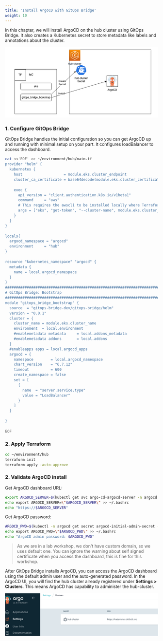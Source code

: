 ```yaml
---
title: 'Install ArgoCD with GitOps Bridge'
weight: 10
---
```


In this chapter, we will install ArgoCD on the hub cluster using GitOps Bridge. It also creates a Kubernetes secret to store metadata like labels and annotations about the cluster.

![EKS Cluster](/static/images/argocd-bootstrap-install.png)

### 1. Configure GitOps Bridge

GitOps Bridge handles the initial configuration so you can get ArgoCD up and running with minimal setup on your part. It configures loadBalancer to access the dashboard.

```bash
cat <<'EOF' >> ~/environment/hub/main.tf
provider "helm" {
  kubernetes {
    host                   = module.eks.cluster_endpoint
    cluster_ca_certificate = base64decode(module.eks.cluster_certificate_authority_data)

    exec {
      api_version = "client.authentication.k8s.io/v1beta1"
      command     = "aws"
      # This requires the awscli to be installed locally where Terraform is executed
      args = ["eks", "get-token", "--cluster-name", module.eks.cluster_name, "--region", local.region]
    }
  }
}

locals{
  argocd_namespace = "argocd" 
  environment     = "hub"
}

resource "kubernetes_namespace" "argocd" {
  metadata {
    name = local.argocd_namespace
  }
}
################################################################################
# GitOps Bridge: Bootstrap
################################################################################
module "gitops_bridge_bootstrap" {
  source  = "gitops-bridge-dev/gitops-bridge/helm"
  version = "0.0.1"
  cluster = {
    cluster_name = module.eks.cluster_name
    environment  = local.environment
    #enablemetadata metadata     = local.addons_metadata
    #enablemetadata addons       = local.addons
  }
  #enableapps apps = local.argocd_apps
  argocd = {
    namespace        = local.argocd_namespace
    chart_version    = "6.7.12"
    timeout          = 600
    create_namespace = false
    set = [
      {
        name  = "server.service.type"
        value = "LoadBalancer"
      }
    ]
  }
  
}

EOF
```
### 2. Apply Terraform

```bash
cd ~/environment/hub
terraform init
terraform apply -auto-approve
```



### 2. Validate ArgoCD install

Get ArgoCD dashboard URL:

```bash
export ARGOCD_SERVER=$(kubectl get svc argo-cd-argocd-server -n argocd -o json | jq --raw-output '.status.loadBalancer.ingress[0].hostname')
echo export ARGOCD_SERVER=\"$ARGOCD_SERVER\" >> ~/.bashrc
echo "https://$ARGOCD_SERVER"
```
Get ArgoCD password: 

```bash
ARGOCD_PWD=$(kubectl -n argocd get secret argocd-initial-admin-secret -o jsonpath="{.data.password}" | base64 -d)
echo export ARGOCD_PWD=\"$ARGOCD_PWD\" >> ~/.bashrc
echo "ArgoCD admin password: $ARGOCD_PWD"
```


> As we are in a lab workshop, we don't have custom domain, so we uses default one. You can ignore the warning about self signed certificate when you access the dashboard, this is fine for this workshop.

After GitOps Bridge installs ArgoCD, you can access the ArgoCD dashboard using the default admin user and the auto-generated password. 
In the ArgoCD UI, you will find the hub cluster already registered under **Settings > Clusters**. This means ArgoCD has capability to administer the hub-cluster.  

![EKS Cluster](/static/images/argocd-cluster-object.png)


